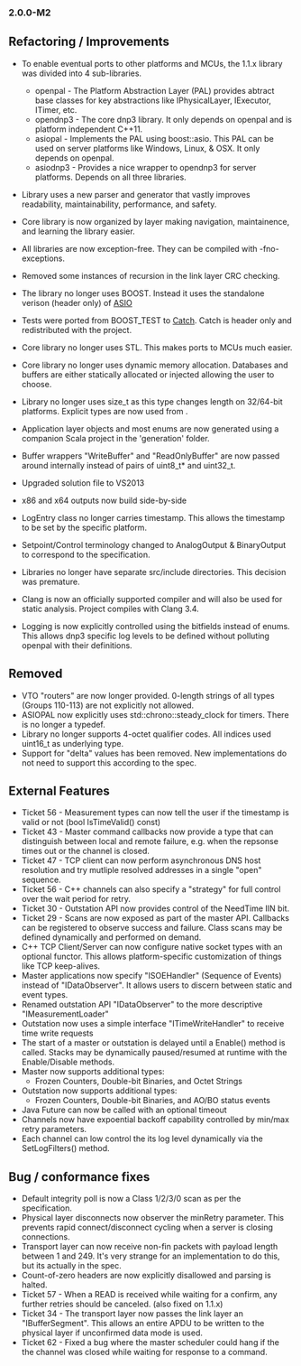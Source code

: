 ### 2.0.0-M2 ###

## Refactoring / Improvements ##
* To enable eventual ports to other platforms and MCUs, the 1.1.x library was divided into 4 sub-libraries.
  * openpal - The Platform Abstraction Layer (PAL) provides abtract base classes for key abstractions like IPhysicalLayer, IExecutor, ITimer, etc.
  * opendnp3 - The core dnp3 library. It only depends on openpal and is platform independent C++11.
  * asiopal - Implements the PAL using boost::asio.  This PAL can be used on server platforms like Windows, Linux, & OSX. It only depends on openpal.
  * asiodnp3 - Provides a nice wrapper to opendnp3 for server platforms. Depends on all three libraries.

* Library uses a new parser and generator that vastly improves readability, maintainability, performance, and safety.
* Core library is now organized by layer making navigation, maintainence, and learning the library easier.
* All libraries are now exception-free. They can be compiled with -fno-exceptions.
* Removed some instances of recursion in the link layer CRC checking.
* The library no longer uses BOOST. Instead it uses the standalone verison (header only) of [ASIO](http://think-async.com/)
* Tests were ported from BOOST_TEST to [Catch](https://github.com/philsquared/Catch). Catch is header only and redistributed with the project.
* Core library no longer uses STL. This makes ports to MCUs much easier.
* Core library no longer uses dynamic memory allocation. Databases and buffers are either statically allocated or injected allowing the user to choose.
* Library no longer uses size_t as this type changes length on 32/64-bit platforms. Explicit types are now used from <cstdint>.
* Application layer objects and most enums are now generated using a companion Scala project in the 'generation' folder.
* Buffer wrappers "WriteBuffer" and "ReadOnlyBuffer" are now passed around internally instead of pairs of uint8_t* and uint32_t.
* Upgraded solution file to VS2013
* x86 and x64 outputs now build side-by-side
* LogEntry class no longer carries timestamp. This allows the timestamp to be set by the specific platform.
* Setpoint/Control terminology changed to AnalogOutput & BinaryOutput to correspond to the specification.
* Libraries no longer have separate src/include directories. This decision was premature.
* Clang is now an officially supported compiler and will also be used for static analysis. Project compiles with Clang 3.4.
* Logging is now explicitly controlled using the bitfields instead of enums. This allows dnp3 specific log levels to be defined without polluting openpal with their definitions.

## Removed ##
* VTO "routers" are now longer provided. 0-length strings of all types (Groups 110-113) are not explicitly not allowed.
* ASIOPAL now explicitly uses std::chrono::steady_clock for timers. There is no longer a typedef.
* Library no longer supports 4-octet qualifier codes. All indices used uint16_t as underlying type.
* Support for "delta" values has been removed. New implementations do not need to support this according to the spec.

## External Features ##

* Ticket 56 - Measurement types can now tell the user if the timestamp is valid or not (bool IsTimeValid() const)
* Ticket 43 - Master command callbacks now provide a type that can distinguish between local and remote failure, e.g. when the repsonse times out or the channel is closed.
* Ticket 47 - TCP client can now perform asynchronous DNS host resolution and try mutliple resolved addresses in a single "open" sequence.
* Ticket 56 - C++ channels can also specify a "strategy" for full control over the wait period for retry.
* Ticket 30 - Outstation API now provides control of the NeedTime IIN bit.
* Ticket 29 - Scans are now exposed as part of the master API. Callbacks can be registered to observe success and failure. Class scans may be defined dynamically and performed on demand.
* C++ TCP Client/Server can now configure native socket types with an optional functor. This allows platform-specific customization of things like TCP keep-alives.
* Master applications now specify "ISOEHandler" (Sequence of Events) instead of "IDataObserver". It allows users to discern between static and event types.
* Renamed outstation API "IDataObserver" to the more descriptive "IMeasurementLoader"
* Outstation now uses a simple interface "ITimeWriteHandler" to receive time write requests
* The start of a master or outstation is delayed until a Enable() method is called. Stacks may be dynamically paused/resumed at runtime with the Enable/Disable methods.
* Master now supports additional types:
  * Frozen Counters, Double-bit Binaries, and Octet Strings
* Outstation now supports additional types:
  * Frozen Counters, Double-bit Binaries, and AO/BO status events
* Java Future can now be called with an optional timeout
* Channels now have expoential backoff capability controlled by min/max retry parameters. 
* Each channel can low control the its log level dynamically via the SetLogFilters() method.

## Bug / conformance fixes ##
* Default integrity poll is now a Class 1/2/3/0 scan as per the specification.
* Physical layer disconnects now observer the minRetry parameter. This prevents rapid connect/disconnect cycling when a server is closing connections.
* Transport layer can now receive non-fin packets with payload length between 1 and 249. It's very strange for an implementation to do this, but its actually in the spec.
* Count-of-zero headers are now explicitly disallowed and parsing is halted.
* Ticket 57 - When a READ is received while waiting for a confirm, any further retries should be canceled. (also fixed on 1.1.x)
* Ticket 34 - The transport layer now passes the link layer an "IBufferSegment". This allows an entire APDU to be written to the physical layer if unconfirmed data mode is used.
* Ticket 62 - Fixed a bug where the master scheduler could hang if the the channel was closed while waiting for response to a command.


